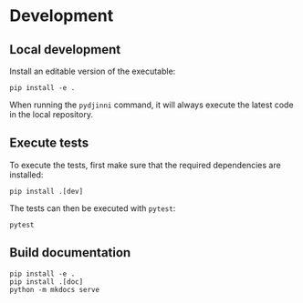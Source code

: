 # Development

## Local development

Install an editable version of the executable:

```shell
pip install -e .
```

When running the `pydjinni` command, it will always execute the latest code in the local repository.

## Execute tests

To execute the tests, first make sure that the required dependencies are installed:
```shell
pip install .[dev]
```

The tests can then be executed with `pytest`:

```shell
pytest
```

## Build documentation

```shell
pip install -e .
pip install .[doc]
python -m mkdocs serve
```
